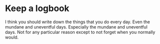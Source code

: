 # Keep a logbook

I think you should write down the things that you do every day. Even the
mundane and uneventful days. Especially the mundane and uneventful days.
Not for any particular reason except to not forget when you normally
would.
